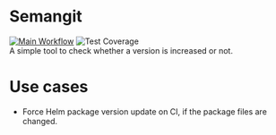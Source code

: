 # Semangit
[![Main Workflow](https://github.com/emranprojects/semangit/actions/workflows/main.yml/badge.svg)](https://github.com/emranprojects/semangit/actions/workflows/main.yml)
![Test Coverage](https://img.shields.io/endpoint?url=https://gist.githubusercontent.com/emranbm/03d07927044bdfe73aee59e6193dd8d5/raw/badge-coverage-semangit.json)  
A simple tool to check whether a version is increased or not.

# Use cases
- Force Helm package version update on CI, if the package files are changed.
